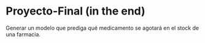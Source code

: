 # Proyecto-Final (in the end)
Generar un modelo que prediga qué medicamento se agotará en el stock de una farmacia.
